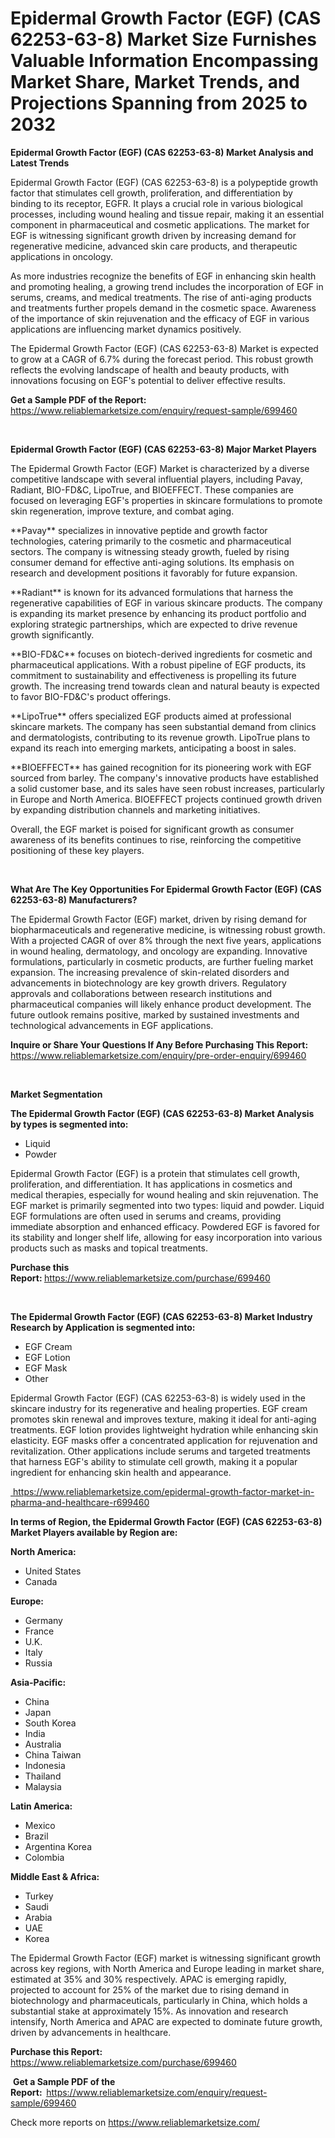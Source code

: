 <p><h1>Epidermal Growth Factor (EGF) (CAS 62253-63-8) Market Size Furnishes Valuable Information Encompassing Market Share, Market Trends, and Projections Spanning from 2025 to 2032</h1></p><p><strong>Epidermal Growth Factor (EGF) (CAS 62253-63-8) Market Analysis and Latest Trends</strong></p>
<p><p>Epidermal Growth Factor (EGF) (CAS 62253-63-8) is a polypeptide growth factor that stimulates cell growth, proliferation, and differentiation by binding to its receptor, EGFR. It plays a crucial role in various biological processes, including wound healing and tissue repair, making it an essential component in pharmaceutical and cosmetic applications. The market for EGF is witnessing significant growth driven by increasing demand for regenerative medicine, advanced skin care products, and therapeutic applications in oncology.</p><p>As more industries recognize the benefits of EGF in enhancing skin health and promoting healing, a growing trend includes the incorporation of EGF in serums, creams, and medical treatments. The rise of anti-aging products and treatments further propels demand in the cosmetic space. Awareness of the importance of skin rejuvenation and the efficacy of EGF in various applications are influencing market dynamics positively.</p><p>The Epidermal Growth Factor (EGF) (CAS 62253-63-8) Market is expected to grow at a CAGR of 6.7% during the forecast period. This robust growth reflects the evolving landscape of health and beauty products, with innovations focusing on EGF's potential to deliver effective results.</p></p>
<p><strong>Get a Sample PDF of the Report:&nbsp;</strong> <a href="https://www.reliablemarketsize.com/enquiry/request-sample/699460?utm_campaign=2439&utm_medium=2&utm_source=Github&utm_content=ia&utm_term=09032025&utm_id=epidermal-growth-factor-egf-cas-62253-63-8">https://www.reliablemarketsize.com/enquiry/request-sample/699460</a></p>
<p>&nbsp;</p>
<p><strong>Epidermal Growth Factor (EGF) (CAS 62253-63-8) Major Market Players</strong></p>
<p><p>The Epidermal Growth Factor (EGF) Market is characterized by a diverse competitive landscape with several influential players, including Pavay, Radiant, BIO-FD&C, LipoTrue, and BIOEFFECT. These companies are focused on leveraging EGF's properties in skincare formulations to promote skin regeneration, improve texture, and combat aging.</p><p>**Pavay** specializes in innovative peptide and growth factor technologies, catering primarily to the cosmetic and pharmaceutical sectors. The company is witnessing steady growth, fueled by rising consumer demand for effective anti-aging solutions. Its emphasis on research and development positions it favorably for future expansion.</p><p>**Radiant** is known for its advanced formulations that harness the regenerative capabilities of EGF in various skincare products. The company is expanding its market presence by enhancing its product portfolio and exploring strategic partnerships, which are expected to drive revenue growth significantly.</p><p>**BIO-FD&C** focuses on biotech-derived ingredients for cosmetic and pharmaceutical applications. With a robust pipeline of EGF products, its commitment to sustainability and effectiveness is propelling its future growth. The increasing trend towards clean and natural beauty is expected to favor BIO-FD&C's product offerings.</p><p>**LipoTrue** offers specialized EGF products aimed at professional skincare markets. The company has seen substantial demand from clinics and dermatologists, contributing to its revenue growth. LipoTrue plans to expand its reach into emerging markets, anticipating a boost in sales.</p><p>**BIOEFFECT** has gained recognition for its pioneering work with EGF sourced from barley. The company's innovative products have established a solid customer base, and its sales have seen robust increases, particularly in Europe and North America. BIOEFFECT projects continued growth driven by expanding distribution channels and marketing initiatives.</p><p>Overall, the EGF market is poised for significant growth as consumer awareness of its benefits continues to rise, reinforcing the competitive positioning of these key players.</p></p>
<p>&nbsp;</p>
<p><strong>What Are The Key Opportunities For Epidermal Growth Factor (EGF) (CAS 62253-63-8) Manufacturers?</strong></p>
<p><p>The Epidermal Growth Factor (EGF) market, driven by rising demand for biopharmaceuticals and regenerative medicine, is witnessing robust growth. With a projected CAGR of over 8% through the next five years, applications in wound healing, dermatology, and oncology are expanding. Innovative formulations, particularly in cosmetic products, are further fueling market expansion. The increasing prevalence of skin-related disorders and advancements in biotechnology are key growth drivers. Regulatory approvals and collaborations between research institutions and pharmaceutical companies will likely enhance product development. The future outlook remains positive, marked by sustained investments and technological advancements in EGF applications.</p></p>
<p><strong>Inquire or Share Your Questions If Any Before Purchasing This Report:</strong> <a href="https://www.reliablemarketsize.com/enquiry/pre-order-enquiry/699460?utm_campaign=2439&utm_medium=2&utm_source=Github&utm_content=ia&utm_term=09032025&utm_id=epidermal-growth-factor-egf-cas-62253-63-8">https://www.reliablemarketsize.com/enquiry/pre-order-enquiry/699460</a></p>
<p>&nbsp;</p>
<p><strong>Market Segmentation</strong></p>
<p><strong>The Epidermal Growth Factor (EGF) (CAS 62253-63-8) Market Analysis by types is segmented into:</strong></p>
<p><ul><li>Liquid</li><li>Powder</li></ul></p>
<p><p>Epidermal Growth Factor (EGF) is a protein that stimulates cell growth, proliferation, and differentiation. It has applications in cosmetics and medical therapies, especially for wound healing and skin rejuvenation. The EGF market is primarily segmented into two types: liquid and powder. Liquid EGF formulations are often used in serums and creams, providing immediate absorption and enhanced efficacy. Powdered EGF is favored for its stability and longer shelf life, allowing for easy incorporation into various products such as masks and topical treatments.</p></p>
<p><strong>Purchase this Report:&nbsp;</strong><a href="https://www.reliablemarketsize.com/purchase/699460?utm_campaign=2439&utm_medium=2&utm_source=Github&utm_content=ia&utm_term=09032025&utm_id=epidermal-growth-factor-egf-cas-62253-63-8">https://www.reliablemarketsize.com/purchase/699460</a></p>
<p>&nbsp;</p>
<p><strong>The Epidermal Growth Factor (EGF) (CAS 62253-63-8) Market Industry Research by Application is segmented into:</strong></p>
<p><ul><li>EGF Cream</li><li>EGF Lotion</li><li>EGF Mask</li><li>Other</li></ul></p>
<p><p>Epidermal Growth Factor (EGF) (CAS 62253-63-8) is widely used in the skincare industry for its regenerative and healing properties. EGF cream promotes skin renewal and improves texture, making it ideal for anti-aging treatments. EGF lotion provides lightweight hydration while enhancing skin elasticity. EGF masks offer a concentrated application for rejuvenation and revitalization. Other applications include serums and targeted treatments that harness EGF's ability to stimulate cell growth, making it a popular ingredient for enhancing skin health and appearance.</p></p>
<p><a href="https://www.reliablemarketsize.com/epidermal-growth-factor-market-in-pharma-and-healthcare-r699460?utm_campaign=2439&utm_medium=2&utm_source=Github&utm_content=ia&utm_term=09032025&utm_id=epidermal-growth-factor-egf-cas-62253-63-8">&nbsp;https://www.reliablemarketsize.com/epidermal-growth-factor-market-in-pharma-and-healthcare-r699460</a></p>
<p><strong>In terms of Region, the Epidermal Growth Factor (EGF) (CAS 62253-63-8) Market Players available by Region are:</strong></p>
<p>
    <p> <strong> North America: </strong>
        <ul>
            <li>United States</li>
            <li>Canada</li>
        </ul>
        </p> 
    <p> <strong> Europe: </strong>
        <ul>
            <li>Germany</li>
            <li>France</li>
            <li>U.K.</li>
            <li>Italy</li>
            <li>Russia</li>
        </ul>
        </p> 
    <p> <strong> Asia-Pacific: </strong>
        <ul>
            <li>China</li>
            <li>Japan</li>
            <li>South Korea</li>
            <li>India</li>
            <li>Australia</li>
            <li>China Taiwan</li>
            <li>Indonesia</li>
            <li>Thailand</li>
            <li>Malaysia</li>
        </ul>
        </p> 
    <p> <strong> Latin America: </strong>
        <ul>
            <li>Mexico</li>
            <li>Brazil</li>
            <li>Argentina Korea</li>
            <li>Colombia</li>
        </ul>
        </p> 
    <p> <strong> Middle East & Africa: </strong>
        <ul>
            <li>Turkey</li>
            <li>Saudi</li>
            <li>Arabia</li>
            <li>UAE</li>
            <li>Korea</li>
        </ul>
    </p>
    </p>
<p><p>The Epidermal Growth Factor (EGF) market is witnessing significant growth across key regions, with North America and Europe leading in market share, estimated at 35% and 30% respectively. APAC is emerging rapidly, projected to account for 25% of the market due to rising demand in biotechnology and pharmaceuticals, particularly in China, which holds a substantial stake at approximately 15%. As innovation and research intensify, North America and APAC are expected to dominate future growth, driven by advancements in healthcare.</p></p>
<p><strong>Purchase this Report: </strong><a href="https://www.reliablemarketsize.com/purchase/699460?utm_campaign=2439&utm_medium=2&utm_source=Github&utm_content=ia&utm_term=09032025&utm_id=epidermal-growth-factor-egf-cas-62253-63-8">https://www.reliablemarketsize.com/purchase/699460</a></p>
<p>&nbsp;<strong>Get a Sample PDF of the Report:&nbsp;&nbsp;</strong><a href="https://www.reliablemarketsize.com/enquiry/request-sample/699460?utm_campaign=2439&utm_medium=2&utm_source=Github&utm_content=ia&utm_term=09032025&utm_id=epidermal-growth-factor-egf-cas-62253-63-8">https://www.reliablemarketsize.com/enquiry/request-sample/699460</a></p>
<p><strong></strong></p>
<p>Check more reports on <a href="https://www.reliablemarketsize.com/?utm_campaign=2439&utm_medium=2&utm_source=Github&utm_content=ia&utm_term=09032025&utm_id=epidermal-growth-factor-egf-cas-62253-63-8">https://www.reliablemarketsize.com/</a></p>